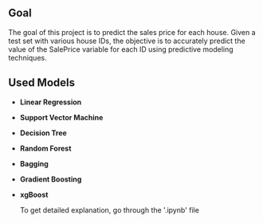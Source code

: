 ## Goal
The goal of this project is to predict the sales price for each house. Given a test set with various house IDs, the objective is to accurately predict the value of the SalePrice variable for each ID using predictive modeling techniques.

## Used Models
- **Linear Regression**
- **Support Vector Machine**
- **Decision Tree**
- **Random Forest**
- **Bagging**
- **Gradient Boosting**
- **xgBoost**

  To get detailed explanation, go through the '.ipynb' file
